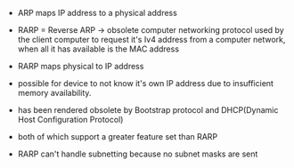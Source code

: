 - ARP maps IP address to a physical address
- RARP = Reverse ARP -> obsolete computer networking protocol used by the client computer to request it's Iv4 address from a computer network, when all it has available is the MAC address

- RARP maps physical to IP address
- possible for device to not know it's own IP address due to insufficient memory availability.
- has been rendered obsolete by Bootstrap protocol and DHCP(Dynamic Host Configuration Protocol)
- both of which support a greater feature set than RARP
- RARP can't handle subnetting because no subnet masks are sent
